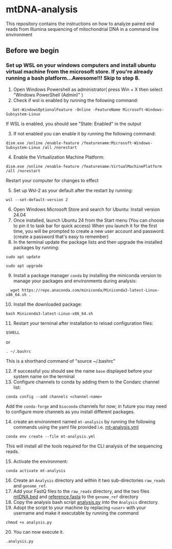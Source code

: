# mtDNA-analysis
This repository contains the instructions on how to analyze paired end reads from Illumina sequencing of mitochondrial DNA in a command line environment

## Before we begin
### Set up WSL on your windows computers and install ubuntu virtual machine from the microsoft store. If you're already running a bash platform...Awesome!!! Skip to step 8.

1. Open Windows Powershell as administrator( press Win + X then select "Windows PowerShell (Admin)" )
2. Check if wsl is enabled by running the following command:
```
   Get-WindowsOptionalFeature -Online -FeatureName Microsoft-Windows-Subsystem-Linux
 ```   
   If WSL is enabled, you should see "State: Enabled" in the output

3. If not enabled you can enable it by running the following command:
```
dism.exe /online /enable-feature /featurename:Microsoft-Windows-Subsystem-Linux /all /norestart
```
4. Enable the Virtualization Machine Platform:
```
dism.exe /online /enable-feature /featurename:VirtualMachinePlatform /all /norestart
```
Restart your computer for changes to effect

5. Set up Wsl-2 as your default after the restart by running:
```
wsl --set-default-version 2
```
6. Open Windows Microsoft Store and search for Ubuntu: Install version 24.04
7. Once installed, launch Ubuntu 24 from the Start menu (You can choose to pin it to task bar for quick access)
   When you launch it for the first time, you will be prompted to create a new user account and password.(create a password that's easy to remember)
8. In the terminal update the package lists and then upgrade the installed packages by running:
```
sudo apt update
```
```
sudo apt upgrade
```
9. Install a package manager `conda` by installing the miniconda version to manage your packages and environments during analysis:
    
```
  wget https://repo.anaconda.com/miniconda/Miniconda3-latest-Linux-x86_64.sh .
``` 
10. Install the downloaded package:

```
bash Miniconda3-latest-Linux-x86_64.sh
```
11. Restart your terminal after installation to reload configuration files:
```
$SHELL
```
   or
```
. ~/.bashrc
```
   This is a shorthand command of "source ~/.bashrc"

12. If successful you should see the name `base` displayed before your system name on the terminal
13. Configure channels to conda by adding them to the Condarc channel list:
```
conda config --add channels <channel-name>
```
Add the `conda-forge` and `bioconda` channels for now; in future you may need to configure more channels as you install different packages.

14. create an environment named `mt-analysis` by running the following commands using the yaml file provided i.e. [mt-analysis.yml](https://github.com/lewis-karani/mtDNA-analysis/blob/main/mt-analysis.yml)

```
conda env create --file mt-analysis.yml
```
   This will install all the tools required for the CLI analysis of the sequencing reads.

15. Activate the environment:
```
conda activate mt-analysis
```
16. Create an `Analysis` directory and within it two sub-directories `raw_reads` and `genome_ref`.
17. Add your FastQ files to the `raw_reads` directory, and the two files [mtDNA.bed](https://github.com/lewis-karani/mtDNA-analysis/blob/main/mtDNA.bed) and [reference.fasta](https://github.com/lewis-karani/mtDNA-analysis/blob/main/reference.fasta) to the `genome_ref`       directory
18. Copy the analysis bash script [analysis.py](https://github.com/lewis-karani/mtDNA-analysis/blob/main/analysis.py) into the `Analysis` directory.
19. Adopt the script to your machine by replacing `<user>` with your username and make it executable by running the command
```
chmod +x analysis.py
```
20. You can now execute it.
```
.analysis.py
```




